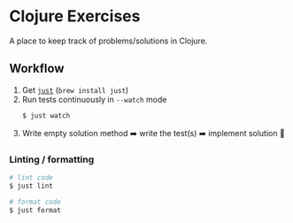 # Clojure Exercises

A place to keep track of problems/solutions in Clojure.

## Workflow

1. Get [`just`](https://github.com/casey/just) (`brew install just`)
2. Run tests continuously in `--watch` mode
    ```bash
    $ just watch
    ```
3. Write empty solution method :arrow_right: write the test(s) :arrow_right: implement solution :repeat:

### Linting / formatting

```bash
# lint code
$ just lint

# format code
$ just format
```